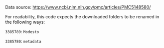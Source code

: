 Data source: https://www.ncbi.nlm.nih.gov/pmc/articles/PMC5148580/

For readability, this code expects the downloaded folders to be renamed in the following ways:

`3385789`: `Modesto`

`3385780`: `metadata`
